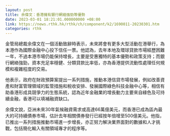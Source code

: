 ```yaml
---
layout: post
title: 余偉文：香港擁有銀行網絡強勁等優勢
date: 2023-03-01 18:21:01.000000000 +08:00
link: https://news.rthk.hk/rthk/ch/component/k2/1690011-20230301.htm
categories: rthk
---
```


金管局總裁余偉文在一個活動致辭時表示，未來將會有更多大型活動在港舉行，為本港作為國際金融中心投下信任一票。他認為，去年本地及環球貸款市場經歷困難一年，不過本港市場仍能保持增長，主要是受惠獨特的基本優勢和政策支持；而銀行網絡強勁，資本充足率穩健、分類貸款比率低，亦為香港提供流動性處理任何規模和複雜程度的交易。

他表示，政府在財政預算案提出一系列措施，推動本港信貸市場發展，例如改善資產和財富管理領域的監管措施和稅收安排、發展國際綠色科技金融中心等，相信有助香港形成具競爭力的生態系統，認為近年金融業的增長動力主要來自綠色及可持續金融，香港可以填補融資缺口。

余偉文說，亞洲未來30年氣候融資需求或高達66萬億美元，而香港已成為區內最大的可持續債券市場，估計去年相關債券發行已經按年倍增至500億美元。他指，已推出一系列措施推動市場進一步增長，亦正努力解決業界面對的數據和人才挑戰，包括簡化輸入有關領域專才的程序等。
